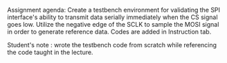 Assignment agenda: Create a testbench environment for validating the SPI interface's ability to transmit data serially immediately when the CS signal goes low. Utilize the negative edge of the SCLK to sample the MOSI signal in order to generate reference data. Codes are added in Instruction tab.

Student's note : wrote the testbench code from scratch while referencing the code taught in the lecture.

